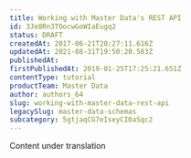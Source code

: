 ```yaml
---
title: Working with Master Data's REST API
id: 3Je8Rn3TOocwGoWIaEugq2
status: DRAFT
createdAt: 2017-06-21T20:27:11.616Z
updatedAt: 2021-08-31T19:50:20.583Z
publishedAt: 
firstPublishedAt: 2019-01-25T17:25:21.651Z
contentType: tutorial
productTeam: Master Data
author: authors_64
slug: working-with-master-data-rest-api
legacySlug: master-data-schemas
subcategory: 5gtjaqCG7eIseyCI0aSqc2
---
```


<div class="alert alert-warning">Content under translation</div>
